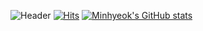 ![Header](https://capsule-render.vercel.app/api?type=waving&height=300&color=gradient&text=개발자%20박민혁입니다.)
[![Hits](https://hits.seeyoufarm.com/api/count/incr/badge.svg?url=https%3A%2F%2Fgithub.com%2Fgjbae1212%2Fhit-counter)](https://hits.seeyoufarm.com) 
[![Minhyeok's GitHub stats](https://github-readme-stats.vercel.app/api?username=Parkminem)](https://github.com/anuraghazra/github-readme-stats)

